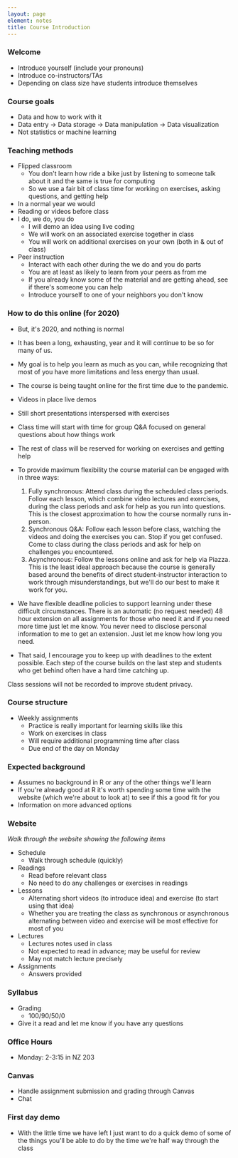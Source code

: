 ```yaml
---
layout: page
element: notes
title: Course Introduction
---
```


### Welcome

* Introduce yourself (include your pronouns)
* Introduce co-instructors/TAs
* Depending on class size have students introduce themselves

### Course goals

* Data and how to work with it
* Data entry -> Data storage -> Data manipulation -> Data visualization
* Not statistics or machine learning

### Teaching methods

* Flipped classroom
    * You don't learn how ride a bike just by listening to someone talk about it
      and the same is true for computing
    * So we use a fair bit of class time for working on exercises, asking questions, and getting help
* In a normal year we would
* Reading or videos before class
* I do, we do, you do
    * I will demo an idea using live coding
	* We will work on an associated exercise together in class
	* You will work on additional exercises on your own (both in & out of class)
* Peer instruction
    * Interact with each other during the we do and you do parts
	* You are at least as likely to learn from your peers as from me
    * If you already know some of the material and are getting ahead, see if
      there's someone you can help
	* Introduce yourself to one of your neighbors you don't know

### How to do this online (for 2020)

* But, it's 2020, and nothing is normal
* It has been a long, exhausting, year and it will continue to be so for many of us.
* My goal is to help you learn as much as you can, while recognizing that most of you have more limitations and less energy than usual.

* The course is being taught online for the first time due to the pandemic.
* Videos in place live demos
* Still short presentations interspersed with exercises
* Class time will start with time for group Q&A focused on general questions about how things work
* The rest of class will be reserved for working on exercises and getting help
* To provide maximum flexibility the course material can be engaged with in three ways:
    1. Fully synchronous: Attend class during the scheduled class periods. Follow each lesson, which combine video lectures and exercises, during the class periods and ask for help as you run into questions. This is the closest approximation to how the course normally runs in-person.
    2. Synchronous Q&A: Follow each lesson before class, watching the videos and doing the exercises you can. Stop if you get confused. Come to class during the class periods and ask for help on challenges you encountered.
    3. Asynchronous: Follow the lessons online and ask for help via Piazza. This is the least ideal approach because the course is generally based around the benefits of direct student-instructor interaction to work through misunderstandings, but we'll do our best to make it work for you.

* We have flexible deadline policies to support learning under these difficult circumstances.
There is an automatic (no request needed) 48 hour extension on all assignments for those who need it and if you need more time just let me know.
You never need to disclose personal information to me to get an extension. Just let me know how long you need.

* That said, I encourage you to keep up with deadlines to the extent possible.
Each step of the course builds on the last step and students who get behind often have a hard time catching up.

Class sessions will not be recorded to improve student privacy.


### Course structure

* Weekly assignments
    * Practice is really important for learning skills like this
    * Work on exercises in class
	* Will require additional programming time after class
	* Due end of the day on Monday

### Expected background

* Assumes no background in R or any of the other things we'll learn
* If you're already good at R it's worth spending some time with the website
  (which we're about to look at) to see if this a good fit for you
* Information on more advanced options

### Website

*Walk through the website showing the following items*

* Schedule
    * Walk through schedule (quickly)
* Readings
    * Read before relevant class
    * No need to do any challenges or exercises in readings
* Lessons
    * Alternating short videos (to introduce idea) and exercise (to start using that idea)
    * Whether you are treating the class as synchronous or asynchronous alternating between video and exercise will be most effective for most of you
* Lectures
    * Lectures notes used in class
	* Not expected to read in advance; may be useful for review
	* May not match lecture precisely
* Assignments
    * Answers provided

### Syllabus

* Grading
    * 100/90/50/0
* Give it a read and let me know if you have any questions

### Office Hours

* Monday: 2-3:15 in NZ 203

### Canvas

* Handle assignment submission and grading through Canvas
* Chat

### First day demo

* With the little time we have left I just want to do a quick demo of some of
  the things you'll be able to do by the time we're half way through the class
